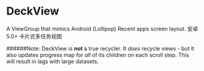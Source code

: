 # DeckView
A ViewGroup that mimics Android (Lollipop) Recent apps screen layout.
安卓5.0+ 卡片式多任务视图

######Note: 
DeckView is **not** a true recycler. It *does* recycle views - but it also updates progress map for *all* of its children on each scroll step. This will result in lags with large datasets.


